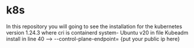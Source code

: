 # k8s

In this repository you will going to see the installation for the kubernetes version 1.24.3 where cri is containerd
system- Ubuntu v20
in file Kubeadm install 
 in line 40 -->   --control-plane-endpoint= {put your public ip here}
